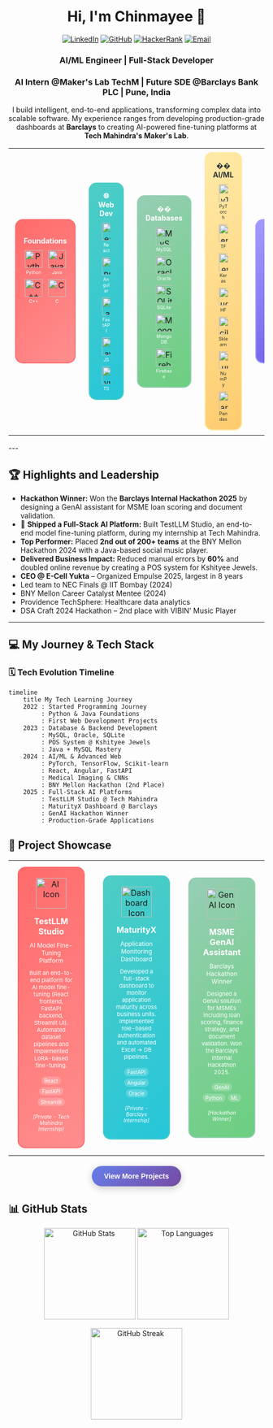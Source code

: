 <h1 align="center">Hi, I'm Chinmayee 👋</h1>
<p align="center">
<a href="https://linkedin.com/in/chinmayee-randive" target="_blank"><img src="https://img.shields.io/badge/LinkedIn-0077B5?style=for-the-badge&logo=linkedin&logoColor=white" alt="LinkedIn"/></a>
<a href="https://github.com/chinmayee-s-r" target="_blank"><img src="https://img.shields.io/badge/GitHub-100000?style=for-the-badge&logo=github&logoColor=white" alt="GitHub"/></a>
<a href="https://www.hackerrank.com/chinmayeer" target="_blank"><img src="https://img.shields.io/badge/HackerRank-2EC866?style=for-the-badge&logo=HackerRank&logoColor=white" alt="HackerRank"/></a>
<a href="mailto:chinmayee.randive.official@gmail.com"><img src="https://img.shields.io/badge/Email-D14836?style=for-the-badge&logo=gmail&logoColor=white" alt="Email"/></a>
</p>
<div align="center">
<h3 align="center">AI/ML Engineer | Full-Stack Developer</h3>
<h3 align="center">AI Intern @Maker's Lab TechM | Future SDE @Barclays Bank PLC | Pune, India </h3>
<p align="center">
  I build intelligent, end-to-end applications, transforming complex data into scalable software. My experience ranges from developing production-grade dashboards at <b>Barclays</b> to creating AI-powered fine-tuning platforms at <b>Tech Mahindra's Maker's Lab</b>.
</p>

<table>
<tr>
<td align="center" width="16.66%">
<div style="border: 2px solid #FF6B6B; border-radius: 15px; padding: 15px; margin: 5px; background: linear-gradient(135deg, #FF6B6B, #FF8E8E); min-height: 250px;">
<div style="text-align: center; margin-bottom: 10px;">
<h4 style="color: white; margin: 0 0 10px 0; font-size: 14px;">️ Foundations</h4>
</div>
<div style="display: flex; flex-wrap: wrap; justify-content: center; gap: 8px;">
<div style="text-align: center; width: 45%;">
<img src="https://cdn.jsdelivr.net/gh/devicons/devicon/icons/python/python-original.svg" width="35" height="35" alt="Python"/>
<div style="color: white; font-size: 9px; margin-top: 3px;">Python</div>
</div>
<div style="text-align: center; width: 45%;">
<img src="https://cdn.jsdelivr.net/gh/devicons/devicon/icons/java/java-original.svg" width="35" height="35" alt="Java"/>
<div style="color: white; font-size: 9px; margin-top: 3px;">Java</div>
</div>
<div style="text-align: center; width: 45%;">
<img src="https://cdn.jsdelivr.net/gh/devicons/devicon/icons/cplusplus/cplusplus-original.svg" width="35" height="35" alt="C++"/>
<div style="color: white; font-size: 9px; margin-top: 3px;">C++</div>
</div>
<div style="text-align: center; width: 45%;">
<img src="https://cdn.jsdelivr.net/gh/devicons/devicon/icons/c/c-original.svg" width="35" height="35" alt="C"/>
<div style="color: white; font-size: 9px; margin-top: 3px;">C</div>
</div>
</div>
</div>
</td>

<td align="center" width="16.66%">
<div style="border: 2px solid #4ECDC4; border-radius: 15px; padding: 15px; margin: 5px; background: linear-gradient(135deg, #4ECDC4, #26C6DA); min-height: 250px;">
<div style="text-align: center; margin-bottom: 10px;">
<h4 style="color: white; margin: 0 0 10px 0; font-size: 14px;">🌐 Web Dev</h4>
</div>
<div style="display: flex; flex-wrap: wrap; justify-content: center; gap: 8px;">
<div style="text-align: center; width: 45%;">
<img src="https://cdn.jsdelivr.net/gh/devicons/devicon/icons/react/react-original.svg" width="35" height="35" alt="React"/>
<div style="color: white; font-size: 9px; margin-top: 3px;">React</div>
</div>
<div style="text-align: center; width: 45%;">
<img src="https://cdn.jsdelivr.net/gh/devicons/devicon/icons/angular/angular-original.svg" width="35" height="35" alt="Angular"/>
<div style="color: white; font-size: 9px; margin-top: 3px;">Angular</div>
</div>
<div style="text-align: center; width: 45%;">
<img src="https://cdn.jsdelivr.net/gh/devicons/devicon/icons/fastapi/fastapi-original.svg" width="35" height="35" alt="FastAPI"/>
<div style="color: white; font-size: 9px; margin-top: 3px;">FastAPI</div>
</div>
<div style="text-align: center; width: 45%;">
<img src="https://cdn.jsdelivr.net/gh/devicons/devicon/icons/javascript/javascript-original.svg" width="35" height="35" alt="JavaScript"/>
<div style="color: white; font-size: 9px; margin-top: 3px;">JS</div>
</div>
<div style="text-align: center; width: 45%;">
<img src="https://cdn.jsdelivr.net/gh/devicons/devicon/icons/typescript/typescript-original.svg" width="35" height="35" alt="TypeScript"/>
<div style="color: white; font-size: 9px; margin-top: 3px;">TS</div>
</div>
</div>
</div>
</td>

<td align="center" width="16.66%">
<div style="border: 2px solid #96CEB4; border-radius: 15px; padding: 15px; margin: 5px; background: linear-gradient(135deg, #96CEB4, #6BCF7F); min-height: 250px;">
<div style="text-align: center; margin-bottom: 10px;">
<h4 style="color: white; margin: 0 0 10px 0; font-size: 14px;">��️ Databases</h4>
</div>
<div style="display: flex; flex-wrap: wrap; justify-content: center; gap: 8px;">
<div style="text-align: center; width: 45%;">
<img src="https://cdn.jsdelivr.net/gh/devicons/devicon/icons/mysql/mysql-original.svg" width="35" height="35" alt="MySQL"/>
<div style="color: white; font-size: 9px; margin-top: 3px;">MySQL</div>
</div>
<div style="text-align: center; width: 45%;">
<img src="https://cdn.jsdelivr.net/gh/devicons/devicon/icons/oracle/oracle-original.svg" width="35" height="35" alt="Oracle"/>
<div style="color: white; font-size: 9px; margin-top: 3px;">Oracle</div>
</div>
<div style="text-align: center; width: 45%;">
<img src="https://cdn.jsdelivr.net/gh/devicons/devicon/icons/sqlite/sqlite-original.svg" width="35" height="35" alt="SQLite"/>
<div style="color: white; font-size: 9px; margin-top: 3px;">SQLite</div>
</div>
<div style="text-align: center; width: 45%;">
<img src="https://cdn.jsdelivr.net/gh/devicons/devicon/icons/mongodb/mongodb-original.svg" width="35" height="35" alt="MongoDB"/>
<div style="color: white; font-size: 9px; margin-top: 3px;">MongoDB</div>
</div>
<div style="text-align: center; width: 45%;">
<img src="https://cdn.jsdelivr.net/gh/devicons/devicon/icons/firebase/firebase-original.svg" width="35" height="35" alt="Firebase"/>
<div style="color: white; font-size: 9px; margin-top: 3px;">Firebase</div>
</div>
</div>
</div>
</td>

<td align="center" width="16.66%">
<div style="border: 2px solid #FFEAA7; border-radius: 15px; padding: 15px; margin: 5px; background: linear-gradient(135deg, #FFEAA7, #FDCB6E); min-height: 250px;">
<div style="text-align: center; margin-bottom: 10px;">
<h4 style="color: #2D3436; margin: 0 0 10px 0; font-size: 14px;">�� AI/ML</h4>
</div>
<div style="display: flex; flex-wrap: wrap; justify-content: center; gap: 8px;">
<div style="text-align: center; width: 45%;">
<img src="https://cdn.jsdelivr.net/gh/devicons/devicon/icons/pytorch/pytorch-original.svg" width="35" height="35" alt="PyTorch"/>
<div style="color: #2D3436; font-size: 9px; margin-top: 3px;">PyTorch</div>
</div>
<div style="text-align: center; width: 45%;">
<img src="https://cdn.jsdelivr.net/gh/devicons/devicon/icons/tensorflow/tensorflow-original.svg" width="35" height="35" alt="TensorFlow"/>
<div style="color: #2D3436; font-size: 9px; margin-top: 3px;">TF</div>
</div>
<div style="text-align: center; width: 45%;">
<img src="https://cdn.jsdelivr.net/gh/devicons/devicon/icons/keras/keras-original.svg" width="35" height="35" alt="Keras"/>
<div style="color: #2D3436; font-size: 9px; margin-top: 3px;">Keras</div>
</div>
<div style="text-align: center; width: 45%;">
<img src="https://img.shields.io/badge/Hugging%20Face-FF6B6B?style=for-the-badge&logo=huggingface&logoColor=white" width="35" height="35" alt="Hugging Face"/>
<div style="color: #2D3436; font-size: 9px; margin-top: 3px;">HF</div>
</div>
<div style="text-align: center; width: 45%;">
<img src="https://img.shields.io/badge/scikit--learn-F7931E?style=for-the-badge&logo=scikit-learn&logoColor=white" width="35" height="35" alt="Scikit-learn"/>
<div style="color: #2D3436; font-size: 9px; margin-top: 3px;">Sklearn</div>
</div>
<div style="text-align: center; width: 45%;">
<img src="https://cdn.jsdelivr.net/gh/devicons/devicon/icons/numpy/numpy-original.svg" width="35" height="35" alt="NumPy"/>
<div style="color: #2D3436; font-size: 9px; margin-top: 3px;">NumPy</div>
</div>
<div style="text-align: center; width: 45%;">
<img src="https://cdn.jsdelivr.net/gh/devicons/devicon/icons/pandas/pandas-original.svg" width="35" height="35" alt="Pandas"/>
<div style="color: #2D3436; font-size: 9px; margin-top: 3px;">Pandas</div>
</div>
</div>
</div>
</td>

<td align="center" width="16.66%">
<div style="border: 2px solid #A29BFE; border-radius: 15px; padding: 15px; margin: 5px; background: linear-gradient(135deg, #A29BFE, #6C5CE7); min-height: 250px;">
<div style="text-align: center; margin-bottom: 10px;">
<h4 style="color: white; margin: 0 0 10px 0; font-size: 14px;">🧠 NLP/CV</h4>
</div>
<div style="display: flex; flex-wrap: wrap; justify-content: center; gap: 8px;">
<div style="text-align: center; width: 45%;">
<img src="https://img.shields.io/badge/NLTK-FF6B6B?style=for-the-badge&logo=nltk&logoColor=white" width="35" height="35" alt="NLTK"/>
<div style="color: white; font-size: 9px; margin-top: 3px;">NLTK</div>
</div>
<div style="text-align: center; width: 45%;">
<img src="https://img.shields.io/badge/SpaCy-09A3D5?style=for-the-badge&logo=spacy&logoColor=white" width="35" height="35" alt="SpaCy"/>
<div style="color: white; font-size: 9px; margin-top: 3px;">SpaCy</div>
</div>
<div style="text-align: center; width: 45%;">
<img src="https://cdn.jsdelivr.net/gh/devicons/devicon/icons/opencv/opencv-original.svg" width="35" height="35" alt="OpenCV"/>
<div style="color: white; font-size: 9px; margin-top: 3px;">OpenCV</div>
</div>
</div>
</div>
</td>

<td align="center" width="16.66%">
<div style="border: 2px solid #FD79A8; border-radius: 15px; padding: 15px; margin: 5px; background: linear-gradient(135deg, #FD79A8, #E84393); min-height: 250px;">
<div style="text-align: center; margin-bottom: 10px;">
<h4 style="color: white; margin: 0 0 10px 0; font-size: 14px;">�� Tools</h4>
</div>
<div style="display: flex; flex-wrap: wrap; justify-content: center; gap: 8px;">
<div style="text-align: center; width: 45%;">
<img src="https://cdn.jsdelivr.net/gh/devicons/devicon/icons/android/android-original.svg" width="35" height="35" alt="Android"/>
<div style="color: white; font-size: 9px; margin-top: 3px;">Android</div>
</div>
<div style="text-align: center; width: 45%;">
<img src="https://cdn.jsdelivr.net/gh/devicons/devicon/icons/git/git-original.svg" width="35" height="35" alt="Git"/>
<div style="color: white; font-size: 9px; margin-top: 3px;">Git</div>
</div>
<div style="text-align: center; width: 45%;">
<img src="https://cdn.jsdelivr.net/gh/devicons/devicon/icons/docker/docker-original.svg" width="35" height="35" alt="Docker"/>
<div style="color: white; font-size: 9px; margin-top: 3px;">Docker</div>
</div>
<div style="text-align: center; width: 45%;">
<img src="https://cdn.jsdelivr.net/gh/devicons/devicon/icons/kubernetes/kubernetes-original.svg" width="35" height="35" alt="Kubernetes"/>
<div style="color: white; font-size: 9px; margin-top: 3px;">K8s</div>
</div>
<div style="text-align: center; width: 45%;">
<img src="https://cdn.jsdelivr.net/gh/devicons/devicon/icons/vscode/vscode-original.svg" width="35" height="35" alt="VS Code"/>
<div style="color: white; font-size: 9px; margin-top: 3px;">VS Code</div>
</div>
<div style="text-align: center; width: 45%;">
<img src="https://cdn.jsdelivr.net/gh/devicons/devicon/icons/jupyter/jupyter-original.svg" width="35" height="35" alt="Jupyter"/>
<div style="color: white; font-size: 9px; margin-top: 3px;">Jupyter</div>
</div>
</div>
</div>
</td>
</tr>
</table>

</div>
---


## 🏆 Highlights and Leadership

- **Hackathon Winner:** Won the **Barclays Internal Hackathon 2025** by designing a GenAI assistant for MSME loan scoring and document validation.
- 🚀 **Shipped a Full-Stack AI Platform:** Built TestLLM Studio, an end-to-end model fine-tuning platform, during my internship at Tech Mahindra.
- **Top Performer:** Placed **2nd out of 200+ teams** at the BNY Mellon Hackathon 2024 with a Java-based social music player.
- **Delivered Business Impact:** Reduced manual errors by **60%** and doubled online revenue by creating a POS system for Kshityee Jewels.
- **CEO @ E-Cell Yukta** – Organized Empulse 2025, largest in 8 years
- Led team to NEC Finals @ IIT Bombay (2024)
- BNY Mellon Career Catalyst Mentee (2024)
- Providence TechSphere: Healthcare data analytics
- DSA Craft 2024 Hackathon – 2nd place with VIBIN' Music Player

---

## 💻 My Journey & Tech Stack

### 🗓️ **Tech Evolution Timeline**

```mermaid
timeline
    title My Tech Learning Journey
    2022 : Started Programming Journey
         : Python & Java Foundations
         : First Web Development Projects
    2023 : Database & Backend Development
         : MySQL, Oracle, SQLite
         : POS System @ Kshityee Jewels
         : Java + MySQL Mastery
    2024 : AI/ML & Advanced Web
         : PyTorch, TensorFlow, Scikit-learn
         : React, Angular, FastAPI
         : Medical Imaging & CNNs
         : BNY Mellon Hackathon (2nd Place)
    2025 : Full-Stack AI Platforms
         : TestLLM Studio @ Tech Mahindra
         : MaturityX Dashboard @ Barclays
         : GenAI Hackathon Winner
         : Production-Grade Applications
```

## 🚀 Project Showcase

<div align="center">

<table>
<tr>
<td align="center" width="33%">
<div style="border: 2px solid #FF6B6B; border-radius: 15px; padding: 20px; margin: 10px; background: linear-gradient(135deg, #FF6B6B, #FF8E8E); min-height: 300px;">
<div style="text-align: center; margin-bottom: 15px;">
<img src="https://img.icons8.com/ios/452/artificial-intelligence.png" width="60" height="60" alt="AI Icon"/>
</div>
<h4 style="color: white; margin: 0 0 10px 0; font-size: 16px;">TestLLM Studio</h4>
<p style="color: white; font-size: 12px; margin: 0 0 10px 0;">AI Model Fine-Tuning Platform</p>
<p style="color: white; font-size: 11px; margin: 0 0 15px 0;">Built an end-to-end platform for AI model fine-tuning (React frontend, FastAPI backend, Streamlit UI). Automated dataset pipelines and implemented LoRA-based fine-tuning.</p>
<div style="display: flex; flex-wrap: wrap; justify-content: center; gap: 5px; margin-bottom: 15px;">
<span style="background: rgba(255,255,255,0.2); color: white; padding: 2px 6px; border-radius: 10px; font-size: 10px;">React</span>
<span style="background: rgba(255,255,255,0.2); color: white; padding: 2px 6px; border-radius: 10px; font-size: 10px;">FastAPI</span>
<span style="background: rgba(255,255,255,0.2); color: white; padding: 2px 6px; border-radius: 10px; font-size: 10px;">Streamlit</span>
</div>
<p style="color: white; font-size: 10px; font-style: italic;">[Private - Tech Mahindra Internship]</p>
</div>
</td>

<td align="center" width="33%">
<div style="border: 2px solid #4ECDC4; border-radius: 15px; padding: 20px; margin: 10px; background: linear-gradient(135deg, #4ECDC4, #26C6DA); min-height: 300px;">
<div style="text-align: center; margin-bottom: 15px;">
<img src="https://img.icons8.com/ios/452/combo-chart.png" width="60" height="60" alt="Dashboard Icon"/>
</div>
<h4 style="color: white; margin: 0 0 10px 0; font-size: 16px;">MaturityX</h4>
<p style="color: white; font-size: 12px; margin: 0 0 10px 0;">Application Monitoring Dashboard</p>
<p style="color: white; font-size: 11px; margin: 0 0 15px 0;">Developed a full-stack dashboard to monitor application maturity across business units. Implemented role-based authentication and automated Excel → DB pipelines.</p>
<div style="display: flex; flex-wrap: wrap; justify-content: center; gap: 5px; margin-bottom: 15px;">
<span style="background: rgba(255,255,255,0.2); color: white; padding: 2px 6px; border-radius: 10px; font-size: 10px;">FastAPI</span>
<span style="background: rgba(255,255,255,0.2); color: white; padding: 2px 6px; border-radius: 10px; font-size: 10px;">Angular</span>
<span style="background: rgba(255,255,255,0.2); color: white; padding: 2px 6px; border-radius: 10px; font-size: 10px;">Oracle</span>
</div>
<p style="color: white; font-size: 10px; font-style: italic;">[Private - Barclays Internship]</p>
</div>
</td>

<td align="center" width="33%">
<div style="border: 2px solid #96CEB4; border-radius: 15px; padding: 20px; margin: 10px; background: linear-gradient(135deg, #96CEB4, #6BCF7F); min-height: 300px;">
<div style="text-align: center; margin-bottom: 15px;">
<img src="https://img.icons8.com/ios/452/idea.png" width="60" height="60" alt="GenAI Icon"/>
</div>
<h4 style="color: white; margin: 0 0 10px 0; font-size: 16px;">MSME GenAI Assistant</h4>
<p style="color: white; font-size: 12px; margin: 0 0 10px 0;">Barclays Hackathon Winner</p>
<p style="color: white; font-size: 11px; margin: 0 0 15px 0;">Designed a GenAI solution for MSMEs including loan scoring, finance strategy, and document validation. Won the Barclays Internal Hackathon 2025.</p>
<div style="display: flex; flex-wrap: wrap; justify-content: center; gap: 5px; margin-bottom: 15px;">
<span style="background: rgba(255,255,255,0.2); color: white; padding: 2px 6px; border-radius: 10px; font-size: 10px;">GenAI</span>
<span style="background: rgba(255,255,255,0.2); color: white; padding: 2px 6px; border-radius: 10px; font-size: 10px;">Python</span>
<span style="background: rgba(255,255,255,0.2); color: white; padding: 2px 6px; border-radius: 10px; font-size: 10px;">ML</span>
</div>
<p style="color: white; font-size: 10px; font-style: italic;">[Hackathon Winner]</p>
</div>
</td>
</tr>
</table>

<div style="margin-top: 20px;">
<a href="https://github.com/chinmayee-s-r?tab=repositories" target="_blank">
<button style="background: linear-gradient(135deg, #667eea, #764ba2); color: white; border: none; padding: 12px 24px; border-radius: 25px; font-size: 14px; font-weight: bold; cursor: pointer; box-shadow: 0 4px 15px rgba(0,0,0,0.2);">
View More Projects
</button>
</a>
</div>

</div>

## 📊 GitHub Stats

<p align="center">
<img src="https://github-readme-stats.vercel.app/api?username=chinmayee-s-r&show_icons=true&theme=radical" height="180" alt="GitHub Stats"/>
<img src="https://github-readme-stats.vercel.app/api/top-langs/?username=chinmayee-s-r&layout=compact&theme=radical" height="180" alt="Top Languages"/>
</p>

<p align="center">
<img src="https://github-readme-streak-stats.herokuapp.com/?user=chinmayee-s-r&theme=radical" height="180" alt="GitHub Streak"/>
</p>
